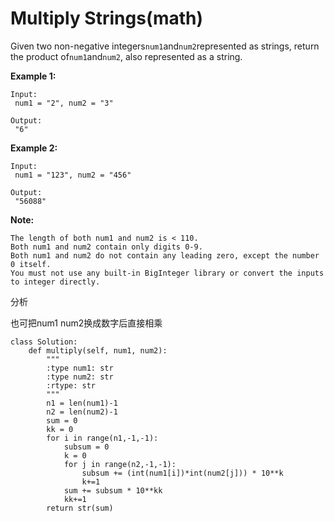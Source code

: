 # Multiply Strings\(math\)

Given two non-negative integers`num1`and`num2`represented as strings, return the product of`num1`and`num2`, also represented as a string.

**Example 1:**

```text
Input:
 num1 = "2", num2 = "3"

Output:
 "6"
```

**Example 2:**

```text
Input:
 num1 = "123", num2 = "456"

Output:
 "56088"
```

**Note:**

```text
The length of both num1 and num2 is < 110.
Both num1 and num2 contain only digits 0-9.
Both num1 and num2 do not contain any leading zero, except the number 0 itself.
You must not use any built-in BigInteger library or convert the inputs to integer directly.
```

分析

也可把num1 num2换成数字后直接相乘

```text
class Solution:
    def multiply(self, num1, num2):
        """
        :type num1: str
        :type num2: str
        :rtype: str
        """
        n1 = len(num1)-1
        n2 = len(num2)-1
        sum = 0
        kk = 0
        for i in range(n1,-1,-1):
            subsum = 0
            k = 0
            for j in range(n2,-1,-1):
                subsum += (int(num1[i])*int(num2[j])) * 10**k
                k+=1
            sum += subsum * 10**kk
            kk+=1
        return str(sum)
```

